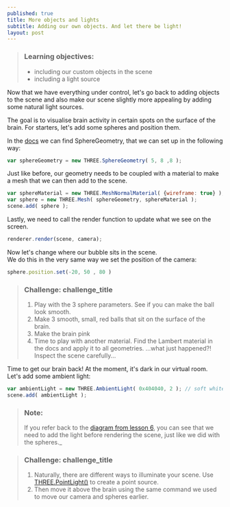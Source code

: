 ```yaml
---
published: true
title: More objects and lights
subtitle: Adding our own objects. And let there be light!
layout: post
---
```


> ### Learning objectives:
>
> * including our custom objects in the scene
> * including a light source

Now that we have everything under control, let's go back to adding objects to the scene and also make our scene slightly more appealing by adding some natural light sources.

The goal is to visualise brain activity in certain spots on the surface of the brain. For starters, let's add some spheres and position them.

In the [docs](https://threejs.org/docs/) we can find SphereGeometry, that we can set up in the following way:

```js
var sphereGeometry = new THREE.SphereGeometry( 5, 8 ,8 );
```

Just like before, our geometry needs to be coupled with a material to make a mesh that we can then add to the scene.  

```js
var sphereMaterial = new THREE.MeshNormalMaterial( {wireframe: true} );
var sphere = new THREE.Mesh( sphereGeometry, sphereMaterial );
scene.add( sphere );
```

Lastly, we need to call the render function to update what we see on the screen.

```js
renderer.render(scene, camera);
```

Now let's change where our bubble sits in the scene.  
We do this in the very same way we set the position of the camera:

```js
sphere.position.set(-20, 50 , 80 )
```

> ### Challenge: challenge_title
>
> 1. Play with the 3 sphere parameters. See if you can make the ball look smooth.
> 1. Make 3 smooth, small, red balls that sit on the surface of the brain.
> 1. Make the brain pink
> 1. Time to play with another material. Find the Lambert material in the docs and apply it to all geometries.
> ...what just happened?! Inspect the scene carefully...

Time to get our brain back!
At the moment, it's dark in our virtual room. Let's add some ambient light:

```js
var ambientLight = new THREE.AmbientLight( 0x404040, 2 ); // soft white ambient light
scene.add( ambientLight );
```

> ### Note:
> If you refer back to the [diagram from lesson 6](https://raw.githubusercontent.com/IsaKiko/ThreeJS-course/master/_posts/flow.png), you can see that we need to add the light before rendering the scene, just like we did with the spheres._


> ### Challenge: challenge_title
>
> 1. Naturally, there are different ways to illuminate your scene. Use [THREE.PointLight()](https://threejs.org/docs/#api/lights/PointLight) to create a point source.
> 1. Then move it above the brain using the same command we used to move our camera and spheres earlier.


<!--

links: [https://threejs.org/examples](https://threejs.org/examples)

code:
```html
	<script type="text/javascript" src="OrbitControls.js"></script>
```

challenges:

> ### Challenge: Playing with libraries
>
> Find and include the "trackball" controls in the ThreeJS examples following the steps above and explore how they are different.  

-->
